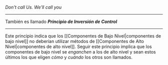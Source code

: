 *Don't call Us. We'll call you*
***
También es llamado ***Principio de Inversión de Control***
***
Este principio indica que los [[Componentes de Bajo Nivel|componentes de bajo nivel]] no deberían utilizar métodos de [[Componentes de Alto Nivel|componentes de alto nivel]].
Seguir este principio implica que los componentes de bajo nivel se *enganchen* a los de alto nivel y sean estos últimos los que eligen *cómo* y *cuándo* los otros son llamados.